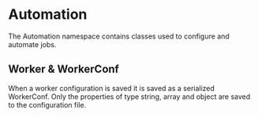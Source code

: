 # Automation

The Automation namespace contains classes used to configure and automate jobs.

## Worker & WorkerConf
When a worker configuration is saved it is saved as a serialized WorkerConf.  Only the properties of type string, array and object are saved to the configuration file.
